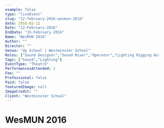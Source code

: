 ```yaml
---
example: false
type: "liveEvent"
slug: "12-february-2016-wesmun-2016"
date: 2016-02-12
Date: "12-February-2016"
EndDate: "15-February-2016"
Name: "WesMUN 2016"
Author: ""
Director: ""
Venue: "Up School | Westminster School"
Roles: ["Sound Designer","Sound Mixer","Operator","Lighting Rigging Assistant"]
Tags: ["Sound","Lighting"]
EventType: "Theatre"
PerformancesAttended: 2
Fee: ""
Professional: false
Paid: false
featuredImage: null
ImageCredit: ""
Client: "Westminster School"
---
```


# WesMUN 2016

